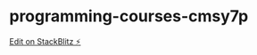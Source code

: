 # programming-courses-cmsy7p

[Edit on StackBlitz ⚡️](https://stackblitz.com/edit/programming-courses-cmsy7p)
